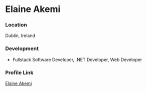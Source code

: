 # Elaine Akemi

### Location

Dublin, Ireland

### Development

- Fullstack Software Developer, .NET Developer, Web Developer

### Profile Link

[Elaine Akemi](https://github.com/elaineakemi)